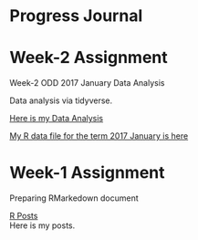 # Progress Journal

# Week-2 Assignment

Week-2 ODD 2017 January Data Analysis

Data analysis via tidyverse.

[Here is my Data Analysis](week2/Odd_Retail_Sales_201701.html)<br>

[My R data file for the term 2017 January is here](week2/odd_car_sales_data_jan_17.rds)<br>




# Week-1 Assignment

Preparing RMarkedown document

[R Posts](W1_Assignment.html) <br>
Here is my posts.

